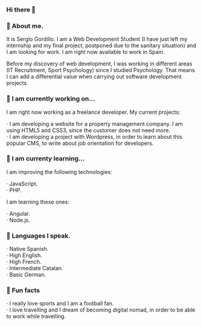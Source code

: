 ### Hi there 👋

### 💬 About me.

It is Sergio Gordillo. I am a Web Development Student (I have just left my internship and my final project, postponed due to the sanitary situation) and I am looking for work. I am right now available to work in Spain.

Before my discovery of web development, I was working in different areas (IT Recruitment, Sport Psychology) since I studied Psychology. That means I can add a differential value when carrying out software development projects.

### 🔭 I am currently working on...

I am right now working as a freelance developer. My current projects:

  · I am developing a website for a property management company. I am using HTML5 and CSS3, since the customer does not need more. <br>
  · I am developing a project with Wordpress, in order to learn about this popular CMS, to write about job orientation for developers. 
  
### 🌱 I am currenty learning...

I am improving the following technologies:

  · JavaScript. <br>
  · PHP.

I am learning these ones:

  · Angular. <br>
  · Node.js.
  
### 👯 Languages I speak.

  · Native Spanish. <br>
  · High English. <br>
  · High French. <br>
  · Intermediate Catalan. <br>
  · Basic German.
  
### 🌴 Fun facts

  · I really love sports and I am a football fan. <br>
  · I love travelling and I dream of becoming digital nomad, in order to be able to work while travelling.
  


  

<!-- -  I’m currently working on ...
- 🌱 I’m currently learning ...
- 👯 I’m looking to collaborate on ...
- 🤔 I’m looking for help with ...
-  Ask me about ...
- 📫 How to reach me: ...
- 😄 Pronouns: ...
- ⚡ Fun fact: ... -->

